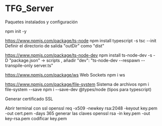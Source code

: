 # TFG_Server

Paquetes instalados y configuración

npm init -y

https://www.npmjs.com/package/ts-node
	npm install typescript -s
	tsc --init
	Definir el directorio de salida "outDir" como "dist"

https://www.npmjs.com/package/ts-node-dev
	npm install ts-node-dev -s -D
	"package.json" -> scripts , añadir "dev": "ts-node-dev --respawn --transpile-only server.ts"

https://www.npmjs.com/package/ws			Web Sockets
	npm i ws


https://www.npmjs.com/package/file-system 	Sistema de archivos
	npm i file-system --save
	npm i --save-dev @types/node		(tipos para typescript)


Generar certificado SSL

  Abrir terminal con ssl
	openssl req -x509 -newkey rsa:2048 -keyout key.pem -out cert.pem -days 365		generar las claves
	openssl rsa -in key.pem -out key-rsa.pem						codificar key.pem

